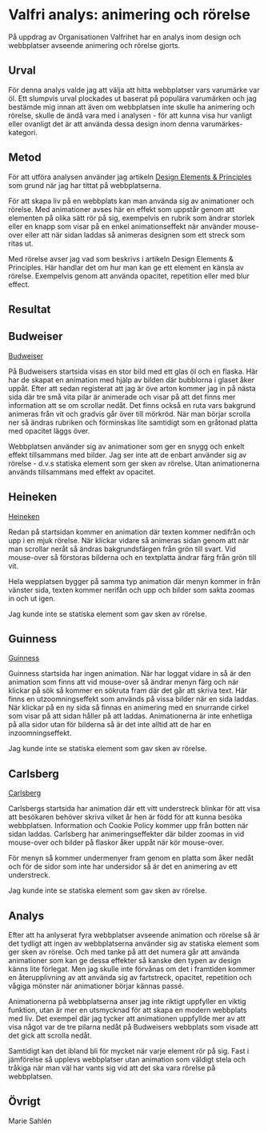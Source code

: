 ---
---
Valfri analys: animering och rörelse
=========================

På uppdrag av Organisationen Valfrihet har en analys inom design och webbplatser avseende animering och rörelse gjorts.


Urval
-----------------------

För denna analys valde jag att välja att hitta webbplatser vars varumärke var öl. Ett slumpvis urval plockades ut baserat på populära varumärken och jag bestämde mig innan att även om webbplatsen inte skulle ha animering och rörelse, skulle de ändå vara med i analysen - för att kunna visa hur vanligt eller ovanligt det är att använda dessa design inom denna varumärkes-kategori.


Metod
-----------------------

För att utföra analysen använder jag artikeln [Design Elements & Principles](https://www.canva.com/learn/design-elements-principles/) som grund när jag har tittat på webbplatserna.

För att skapa liv på en webbplats kan man använda sig av animationer och rörelse. Med animationer avses här en effekt som uppstår genom att elementen på olika sätt rör på sig, exempelvis en rubrik som ändrar storlek eller en knapp som visar på en enkel animationseffekt när använder mouse-over eller att när sidan laddas så animeras designen som ett streck som ritas ut.

Med rörelse avser jag vad som beskrivs i artikeln Design Elements & Principles. Här handlar det om hur man kan ge ett element en känsla av rörelse. Exempelvis genom att använda opacitet, repetition eller med blur effect.

Resultat
-----------------------


Budweiser
-----------------------
[Budweiser](https://www.budweiser.com/)

På Budweisers startsida visas en stor bild med ett glas öl och en flaska. Här har de skapat en animation med hjälp av bilden där bubblorna i glaset åker uppåt. Efter att sedan registerat att jag är öve arton kommer jag in på nästa sida där tre små vita pilar är animerade och visar på att det finns mer information att se om scrollar nedåt. Det finns också en ruta vars bakgrund animeras från vit och gradvis går över till mörkröd. När man börjar scrolla ner så ändras rubriken och förminskas lite samtidigt som en gråtonad platta med opacitet läggs över.

Webbplatsen använder sig av animationer som ger en snygg och enkelt effekt tillsammans med bilder. Jag ser inte att de enbart använder sig av rörelse - d.v.s statiska element som ger sken av rörelse. Utan animationerna används tillsammans med effekt av opacitet.



Heineken
-----------------------
[Heineken](https://www.heineken.com/se/)

Redan på startsidan kommer en animation där texten kommer nedifrån och upp i en mjuk rörelse. När klickar vidare så animeras sidan genom att när man scrollar neråt så ändras bakgrundsfärgen från grön till svart. Vid mouse-over så förstoras bilderna och en textplatta ändrar färg från grön till vit.

Hela wepplatsen bygger på samma typ animation där menyn kommer in från vänster sida, texten kommer nerifån och upp och bilder som sakta zoomas in och ut igen.

Jag kunde inte se statiska element som gav sken av rörelse.



Guinness
-----------------------
[Guinness](https://www.guinness.com/)

Guinness startsida har ingen animation. När har loggat vidare in så är den animation som finns att vid mouse-over så ändrar menyn färg och när klickar på sök så kommer en sökruta fram där det går att skriva text. Här finns en utzoomningseffekt som används på vissa bilder när en sida laddas. När klickar på en ny sida så finnas en animering med en snurrande cirkel som visar på att sidan håller på att laddas. Animationerna är inte enhetliga på alla sidor utan för bilderna så är det inte alltid att de har en inzoomningseffekt.

Jag kunde inte se statiska element som gav sken av rörelse.


Carlsberg
-----------------------
[Carlsberg](https://carlsbergsverige.se/)

Carlsbergs startsida har animation där ett vitt understreck blinkar för att visa att besökaren behöver skriva vilket år hen är född för att kunna besöka webbplatsen. Information och Cookie Policy kommer upp från botten när sidan laddas. Carlsberg har animeringseffekter där bilder zoomas in vid mouse-over och bilder på flaskor åker uppåt när kör mouse-over.

För menyn så kommer undermenyer fram genom en platta som åker nedåt och för de sidor som inte har undersidor så är det en animering av ett understreck.

Jag kunde inte se statiska element som gav sken av rörelse.

Analys
-----------------------

Efter att ha anlyserat fyra webbplatser avseende animation och rörelse så är det tydligt att ingen av webbplatserna använder sig av statiska element som ger sken av rörelse. Och med tanke på att det numera går att använda animationer som kan ge dessa effekter så kanske den typen av design känns lite förlegat. Men jag skulle inte förvånas om det i framtiden kommer en återupplivning av att använda sig av fartstreck, opacitet, repetition och vågiga mönster när animationer börjar kännas passé.

Animationerna på webbplatserna anser jag inte riktigt uppfyller en viktig funktion, utan är mer en utsmycknad för att skapa en modern webbplats med liv. Det exempel där jag tycker att animationen uppfyllde mer av att visa något var de tre pilarna nedåt på Budweisers webbplats som visade att det gick att scrolla nedåt.

Samtidigt kan det ibland bli för mycket när varje element rör på sig. Fast i jämförelse så upplevs webbplatser utan animation som väldigt stela och tråkiga när man väl har vants sig vid att det ska vara rörelse på webbplatsen.





Övrigt
-----------------------

Marie Sahlén

